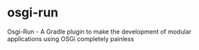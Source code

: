 osgi-run
========

Osgi-Run - A Gradle plugin to make the development of modular applications using OSGi completely painless
